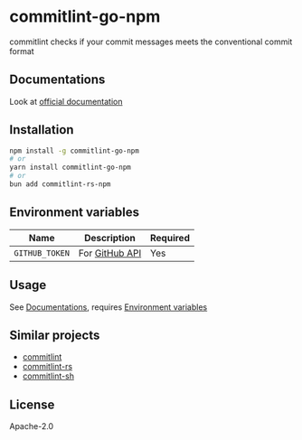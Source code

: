 # commitlint-go-npm

commitlint checks if your commit messages meets the conventional commit format

## Documentations

Look at [official documentation](https://github.com/conventionalcommit/commitlint)

## Installation

```sh
npm install -g commitlint-go-npm
# or
yarn install commitlint-go-npm
# or
bun add commitlint-rs-npm
```

## Environment variables

| Name           | Description                                                                                     | Required |
| -------------- | ----------------------------------------------------------------------------------------------- | -------- |
| `GITHUB_TOKEN` | For [GitHub API](https://docs.github.com/rest/overview/resources-in-the-rest-api#rate-limiting) | Yes      |

## Usage

See [Documentations](#documentations), requires [Environment variables](#environment-variables)

## Similar projects

- [commitlint](https://commitlint.js.org)
- [commitlint-rs](https://github.com/KeisukeYamashita/commitlint-rs)
- [commitlint-sh](https://github.com/dalisoft/commitlint-sh)

## License

Apache-2.0
